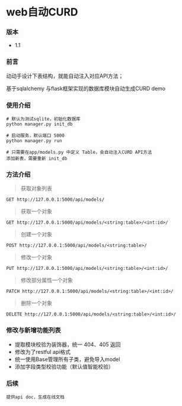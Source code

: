 # web自动CURD

### 版本
	
* 1.1

### 前言

动动手设计下表结构，就能自动注入对应API方法；

基于sqlalchemy 与flask框架实现的数据库模块自动生成CURD demo



### 使用介绍


	# 默认为测试sqlite，初始化数据库
	python manager.py init_db		
	
	# 启动服务，默认端口 5000	
	python manager.py run
	
	# 只需要在app/models.py 中定义 Table，会自动注入CURD API方法
	添加新表，需要重新 init_db
	

### 方法介绍

> 获取对象列表

	GET http://127.0.0.1:5000/api/models/
	
> 获取一个对象
	
	GET http://127.0.0.1:5000/api/models/<string:table>/<int:id>/
	
> 创建一个对象

	POST http://127.0.0.1:5000/api/models/<string:table>/

> 修改一个对象

	PUT http://127.0.0.1:5000/api/models/<string:table>/<int:id>/
	
> 修改部分属性一个对象

	PATCH http://127.0.0.1:5000/api/models/<string:table>/<int:id>/

> 删除一个对象
	
	DELETE http://127.0.0.1:5000/api/models/<string:table>/<int:id>/	


### 修改与新增功能列表

* 提取模块校验为装饰器，统一 404、405 返回
* 修改为了restful api格式
* 统一使用Base管理所有子类，避免导入model
* 添加字段类型校验功能（默认值智能校验）

### 后续

	提供api doc，生成在线文档

